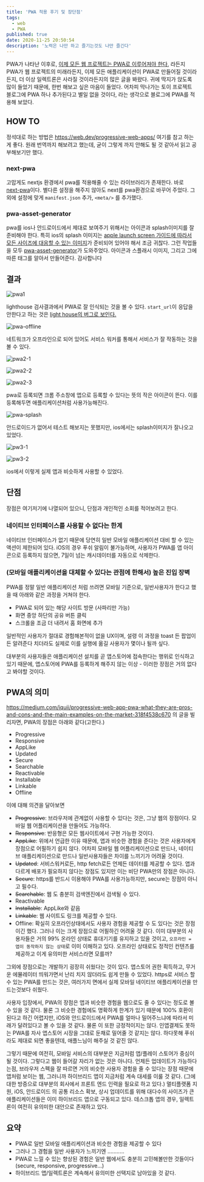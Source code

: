 ```yaml
---
title: 'PWA 적용 후기 및 장단점'
tags:
  - web
  - PWA
published: true
date: 2020-11-25 20:50:54
description: '노력은 나만 하고 즐기는것도 나만 즐긴다'
---
```


PWA가 나타난 이후로, [이제 모든 웹 프로젝트는 PWA로 이루어져야 한다](https://alistapart.com/article/yes-that-web-project-should-be-a-pwa/), 라든지 PWA가 웹 프로젝트의 미래라든지, 이제 모든 애플리케이션이 PWA로 만들어질 것이라든지, 더 이상 일렉트론은 사라질 것이라든지의 많은 글을 봐왔다. 귀에 딱지가 앉도록 많이 들었기 때문에, 한번 해보고 싶은 마음이 들었다. 어차피 막나가는 토이 프로젝트 블로그에 PWA 하나 추가된다고 별일 없을 것이다, 라는 생각으로 블로그에 PWA를 적용해 보았다.

## HOW TO

정석대로 하는 방법은 https://web.dev/progressive-web-apps/ 여기를 참고 하는게 좋다. 원래 번역까지 해보려고 했는데, 굳이 그렇게 까지 안해도 될 것 같아서 읽고 공부해보기만 했다.

### next-pwa

고맙게도 nextjs 환경에서 pwa를 적용해줄 수 있는 라이브러리가 존재한다. 바로 [next-pwa](https://github.com/shadowwalker/next-pwa)이다. 별다른 설정을 해주지 않아도 next를 pwa환경으로 바꾸어 주었다. 그외에 설정에 맞게 `manifest.json` 추가, `<meta/>` 를 추가했다.

### pwa-asset-generator

pwa를 ios나 안드로이드에서 제대로 보여주기 위해서는 아이콘과 splash이미지를 잘 준비해야 한다. 특히 ios의 splash 이미지는 [apple launch screen 가이드에 따라서 모든 사이즈에 대응할 수 있는 이미지](https://developer.apple.com/design/human-interface-guidelines/ios/visual-design/adaptivity-and-layout/#device-screen-sizes-and-orientations)가 준비되어 있어야 해서 조금 귀찮다. 그런 작업들을 모두 [pwa-asset-generator](https://github.com/onderceylan/pwa-asset-generator)가 도와주었다. 아이콘과 스플래시 이미지, 그리고 그에 따른 태그를 알아서 만들어준다. 감사합니다

## 결과

![pwa1](./images/pwa1.png)

lighthouse 검사결과에서 PWA로 잘 인식되는 것을 볼 수 있다. `start_url`이 응답을 안한다고 하는 것은 [light house의 버그로 보인다.](https://github.com/shadowwalker/next-pwa/issues/107)

![pwa-offline](./images/pwa-offline.png)

네트워크가 오프라인으로 되어 있어도 서비스 워커를 통해서 서비스가 잘 작동하는 것을 볼 수 있다.

![pwa2-1](./images/pwa2-1.png)

![pwa2-2](./images/pwa2-2.png)

![pwa2-3](./images/pwa2-3.png)

pwa로 등록되면 크롬 주소창에 앱으로 등록할 수 있다는 뜻의 작은 아이콘이 뜬다. 이를 등록해두면 애플리케이션처럼 사용가능해진다.

![pwa-splash](./images/pwa-splash.png)

안드로이드가 없어서 테스트 해보지는 못했지만, ios에서는 splash이미지가 잘나오고 있었다.

![pw3-1](./images/pwa3-1.png)

![pw3-2](./images/pwa3-2.png)

ios에서 이렇게 실제 앱과 비슷하게 사용할 수 있었다.

## 단점

장점은 여기저기에 나열되어 있으니, 단점과 개인적인 소회를 적어보려고 한다.

### 네이티브 인터페이스를 사용할 수 없다는 한계

네이티브 인터페이스가 없기 때문에 당연히 일반 모바일 애플리케이션 대비 할 수 있는 액션이 제한되어 있다. iOS의 경우 푸쉬 알림이 불가능하며, 사용자가 PWA를 앱 아이콘으로 등록하지 않으면, 7일이 넘는 캐시데이터를 자동으로 삭제한다.

### (모바일 애플리케이션을 대체할 수 있다는 관점에 한해서) 높은 진입 장벽

PWA를 정말 일반 애플리케이션 처럼 쓰려면 모바일 기준으로, 일반사용자가 한다고 했을 때 아래와 같은 과정을 거쳐야 한다.

- PWA로 되어 있는 해당 사이트 방문 (사파리만 가능)
- 화면 중앙 하단의 공유 버튼 클릭
- 스크롤을 조금 더 내려서 홈 화면에 추가

일반적인 사용자가 절대로 경험해본적이 없을 UX이며, 설령 이 과정을 toast 든 팝업이든 알려준다 치더라도 실제로 이를 실행에 옮길 사용자가 몇이나 될까 싶다.

대부분의 사용자들은 애플리케이션 설치를 곧 앱스토어에 접속한다는 행위로 인식하고 있기 때문에, 앱스토어에 PWA를 등록하게 해주지 않는 이상 - 이러한 장점은 거의 없다고 봐야할 것이다.

## PWA의 의미

https://medium.com/iquii/progressive-web-app-pwa-what-they-are-pros-and-cons-and-the-main-examples-on-the-market-318f4538c670 의 글을 빌리자면, PWA의 장점은 아래와 같다(고한다.)

- Progressive
- Responsive
- AppLike
- Updated
- Secure
- Searchable
- Reactivable
- Installable
- Linkable
- Offline

이에 대해 의견을 달아보면

- ~~Progressive~~: 브라우저에 관계없이 사용할 수 있다는 것은, 그냥 웹의 장점이다. 모바일 웹 어플리케이션을 만들어도 가능하다.
- ~~Responsive~~: 반응형은 모든 웹사이트에서 구현 가능한 것이다.
- ~~AppLike~~: 위에서 언급한 이유 때문에, 앱과 비슷한 경험을 준다는 것은 사용자에게 장점으로 어필하기 쉽지 않다. 어차피 모바일 웹 어플리케이션으로 만드나, 네이티브 애플리케이션으로 만드나 일반사용자들은 차이를 느끼기가 어려울 것이다.
- ~~Updated~~: 서비스워커로든, http fetch로든 언제든 데이터를 제공할 수 있다. 앱과 다르게 배포가 필요하지 않다는 장점도 있지만 이는 비단 PWA만의 장점은 아니다.
- ~~Secure~~: https를 반드시 이용해야 PWA를 사용가능하지만, secure는 장점이 아니고 필수다.
- ~~Searchable~~: 웹 도 충분히 검색엔진에서 검색될 수 있다.
- Reactivable
- ~~Installable~~: AppLike와 같음
- ~~Linkable~~: 웹 사이트도 링크를 제공할 수 있다.
- Offline: 확실히 오프라인상태에서도 사용자 경험을 제공할 수 도 있다는 것은 장점이긴 했다. 그러나 이는 크게 장점으로 어필하긴 어려울 것 같다. 이미 대부분의 사용자들은 거의 99% 온라인 상태로 휴대기기를 유지하고 있을 것이고, `오프라인 = 앱이 동작하지 않는 상태`로 이미 이해하고 있다. 오프라인 상태로도 정적인 컨텐츠를 제공하고 이게 유의미한 서비스라면 모를까?

그외에 장점으로는 개발하기 굉장히 쉬웠다는 것이 있다. 앱스토어 권한 획득하고, 무거운 에뮬레이터 띄워가면서 난리 치지 않더라도 쉽게 만들 수 있었다. https로 서비스 할 수 있는 PWA를 만드는 것은, 여러가지 면에서 실제 모바일 네이티브 애플리케이션을 만드는것보다 쉬웠다.

사용자 입장에서, PWA의 장점은 앱과 비슷한 경험을 웹으로도 줄 수 있다는 정도로 볼 수 있을 것 같다. 물론 그 비슷한 경험에도 명확하게 한계가 있기 때문에 100% 호환이 된다고 하긴 어렵지만, iOS와 안드로이드에서 PWA를 얼마나 밀어주느냐에 따라서 미래가 달려있다고 볼 수 있을 것 같다. 물론 이 또한 긍정적이지는 않다. 인앱결제도 못하는 PWA를 자사 앱스토어 시장을 그대로 둔채로 밀어줄 것 같지는 않다. 하다못해 푸쉬라도 제대로 되면 좋을텐데, 애플느님이 해주실 것 같진 않다.

그렇기 때문에 여전히, 모바일 서비스의 대부분은 지금처럼 앱/플레이 스토어가 중심이 될 것이다. 그렇다고 웹이 들어갈 자리가 없는 것은 아니다. 언제든 업데이트가 가능하다는점, 브라우저 스펙을 잘 따르면 거의 비슷한 사용자 경험을 줄 수 있다는 장점 때문에 앱처럼 보이는 웹, 그러니까 하이브리드 앱이 지금처럼 계속 대세를 이룰 것 같다. (그에 대한 방증으로 대부분의 회사에서 프론트 엔드 인력을 필요로 하고 있다.) 멀티플랫폼 지원, iOS, 안드로이드 의 공통 리소스 확보, 상시 업데이트를 위해 대다수의 사이즈가 큰 애플리케이션들은 이미 하이브리드 앱으로 구동되고 있다. 데스크톱 앱의 경우, 일렉트론이 여전히 유의미한 대안으로 존재하고 있다.

## 요약

- PWA로 일반 모바일 애플리케이션과 비슷한 경험을 제공할 수 있다
- 그러나 그 경험을 일반 사용자가 느끼기엔 ...........
- PWA로 느낄 수 있는 향상된 경험은 일반 웹에서도 충분히 고민해볼만한 것들이다 (secure, responsive, progressive...)
- 하이브리드 앱/일렉트론은 계속해서 유의미한 선택지로 남아있을 것 같다.
